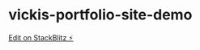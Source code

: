 # vickis-portfolio-site-demo

[Edit on StackBlitz ⚡️](https://stackblitz.com/edit/web-platform-fpk6w6)